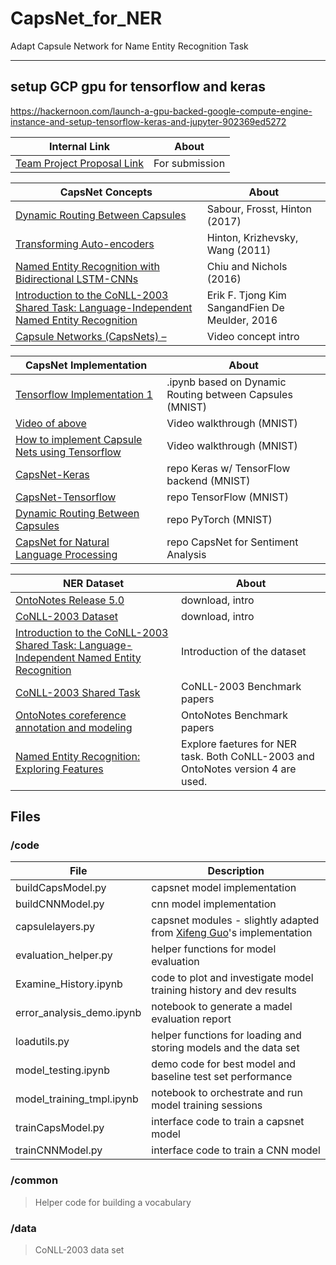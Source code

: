 # CapsNet_for_NER
Adapt Capsule Network for Name Entity Recognition Task  
<hr>  

## setup GCP gpu for tensorflow and keras
https://hackernoon.com/launch-a-gpu-backed-google-compute-engine-instance-and-setup-tensorflow-keras-and-jupyter-902369ed5272

|Internal Link|About|
|--|--|
|[Team Project Proposal Link](https://docs.google.com/document/d/18QAYJCnR6R6I7ZAx1IiJ15jRZTj0gFlsQEk012ih-xU/edit?usp=sharing)|For submission|

|CapsNet Concepts|About|
|--|--|
|[Dynamic Routing Between Capsules](https://arxiv.org/pdf/1710.09829.pdf)|Sabour, Frosst, Hinton (2017)|
|[Transforming Auto-encoders](http://www.cs.toronto.edu/~fritz/absps/transauto6.pdf)|Hinton, Krizhevsky, Wang (2011)|
|[Named Entity Recognition with Bidirectional LSTM-CNNs](https://www.aclweb.org/anthology/Q16-1026)|Chiu and Nichols (2016)|
|[Introduction to the CoNLL-2003 Shared Task: Language-Independent Named Entity Recognition](http://www.aclweb.org/anthology/W03-0419)|Erik F. Tjong Kim SangandFien De Meulder, 2016|
|[Capsule Networks (CapsNets) – ](https://www.youtube.com/watch?v=pPN8d0E3900)|Video concept intro|

|CapsNet Implementation|About|
|--|--|
|[Tensorflow Implementation 1](https://github.com/ageron/handson-ml/blob/master/extra_capsnets.ipynb)|.ipynb based on Dynamic Routing between Capsules (MNIST)|
|[Video of above](https://www.youtube.com/watch?v=pPN8d0E3900&feature=youtu.be)|Video walkthrough (MNIST)|
|[How to implement Capsule Nets using Tensorflow](https://www.youtube.com/watch?v=2Kawrd5szHE)|Video walkthrough (MNIST)
|[CapsNet-Keras](https://github.com/XifengGuo/CapsNet-Keras)|repo Keras w/ TensorFlow backend (MNIST)
|[CapsNet-Tensorflow](https://github.com/naturomics/CapsNet-Tensorflow)|repo TensorFlow (MNIST)|
|[Dynamic Routing Between Capsules](https://github.com/gram-ai/capsule-networks)|repo PyTorch (MNIST)|
|[CapsNet for Natural Language Processing](https://gitlab.com/stefan-it/capsnet-nlp)|repo CapsNet for Sentiment Analysis|



|NER Dataset|About|
|--|--|
|[OntoNotes Release 5.0](https://catalog.ldc.upenn.edu/LDC2013T19)|download, intro|
|[CoNLL-2003 Dataset](https://www.clips.uantwerpen.be/conll2003/ner/)|download, intro|
|[Introduction to the CoNLL-2003 Shared Task: Language-Independent Named Entity Recognition](http://www.aclweb.org/anthology/W03-0419)|Introduction of the dataset|
|[CoNLL-2003 Shared Task](https://gist.github.com/JackNhat/0dc0b57b248df1b970a0d64475b31580)|CoNLL-2003 Benchmark papers|
|[OntoNotes coreference annotation and modeling](https://github.com/magizbox/underthesea/wiki/TASK-CONLL-2012)|OntoNotes Benchmark papers|
|[Named Entity Recognition: Exploring Features](http://www.oegai.at/konvens2012/proceedings/17_tkachenko12o/17_tkachenko12o.pdf)|Explore faetures for NER task. Both CoNLL-2003 and OntoNotes version 4 are used.|

## Files
### /code
|File|Description|
|--|--|
|buildCapsModel.py| capsnet model implementation|
|buildCNNModel.py| cnn model implementation|
|capsulelayers.py| capsnet modules - slightly adapted from [Xifeng Guo](https://github.com/XifengGuo/CapsNet-Keras)'s implementation|
|evaluation_helper.py| helper functions for model evaluation|
|Examine_History.ipynb| code to plot and investigate model training history and dev results|
|error_analysis_demo.ipynb| notebook to generate a madel evaluation report |
|loadutils.py| helper functions for loading and storing models and the data set|
|model_testing.ipynb| demo code for best model and baseline test set performance |
|model_training_tmpl.ipynb| notebook to orchestrate and run model training sessions |
|trainCapsModel.py| interface code to train a capsnet model|
|trainCNNModel.py| interface code to train a CNN model|

### /common
> Helper code for building a vocabulary

### /data
> CoNLL-2003 data set
